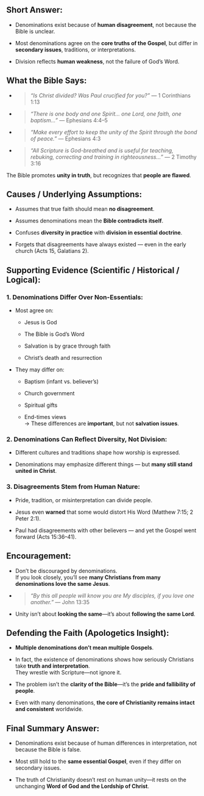 ## Short Answer:

- Denominations exist because of **human disagreement**, not because the Bible is unclear.
    
- Most denominations agree on the **core truths of the Gospel**, but differ in **secondary issues**, traditions, or interpretations.
    
- Division reflects **human weakness**, not the failure of God’s Word.

## What the Bible Says:

- > _“Is Christ divided? Was Paul crucified for you?”_ — 1 Corinthians 1:13
    
- > _“There is one body and one Spirit… one Lord, one faith, one baptism…”_ — Ephesians 4:4–5
    
- > _“Make every effort to keep the unity of the Spirit through the bond of peace.”_ — Ephesians 4:3
    
- > _“All Scripture is God-breathed and is useful for teaching, rebuking, correcting and training in righteousness…”_ — 2 Timothy 3:16
    

The Bible promotes **unity in truth**, but recognizes that **people are flawed**.

## Causes / Underlying Assumptions:

- Assumes that true faith should mean **no disagreement**.
    
- Assumes denominations mean the **Bible contradicts itself**.
    
- Confuses **diversity in practice** with **division in essential doctrine**.
    
- Forgets that disagreements have always existed — even in the early church (Acts 15, Galatians 2).

## Supporting Evidence (Scientific / Historical / Logical):

### 1. **Denominations Differ Over Non-Essentials:**

- Most agree on:
    
    - Jesus is God
        
    - The Bible is God’s Word
        
    - Salvation is by grace through faith
        
    - Christ’s death and resurrection
        
- They may differ on:
    
    - Baptism (infant vs. believer’s)
        
    - Church government
        
    - Spiritual gifts
        
    - End-times views  
        → These differences are **important**, but not **salvation issues**.
        

### 2. **Denominations Can Reflect Diversity, Not Division:**

- Different cultures and traditions shape how worship is expressed.
    
- Denominations may emphasize different things — but **many still stand united in Christ**.
    

### 3. **Disagreements Stem from Human Nature:**

- Pride, tradition, or misinterpretation can divide people.
    
- Jesus even **warned** that some would distort His Word (Matthew 7:15; 2 Peter 2:1).
    
- Paul had disagreements with other believers — and yet the Gospel went forward (Acts 15:36–41).

## Encouragement:

- Don’t be discouraged by denominations.  
    If you look closely, you’ll see **many Christians from many denominations love the same Jesus**.
    
- > _“By this all people will know you are My disciples, if you love one another.”_ — John 13:35
    
- Unity isn’t about **looking the same**—it’s about **following the same Lord**.

## Defending the Faith (Apologetics Insight):

- **Multiple denominations don’t mean multiple Gospels**.
    
- In fact, the existence of denominations shows how seriously Christians take **truth and interpretation**.  
    They wrestle with Scripture—not ignore it.
    
- The problem isn’t the **clarity of the Bible**—it’s the **pride and fallibility of people**.
    
- Even with many denominations, **the core of Christianity remains intact and consistent** worldwide.

## Final Summary Answer:

- Denominations exist because of human differences in interpretation, not because the Bible is false.
    
- Most still hold to the **same essential Gospel**, even if they differ on secondary issues.
    
- The truth of Christianity doesn’t rest on human unity—it rests on the unchanging **Word of God and the Lordship of Christ**.